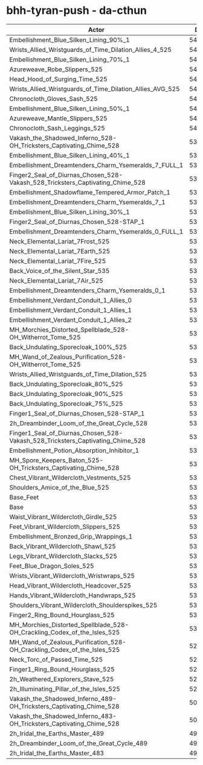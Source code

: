 # bhh-tyran-push - da-cthun
| Actor | DPS | Increase |
|---|:---:|:---:|
|Embellishment_Blue_Silken_Lining_90%_1|548694|3.12%|
|Wrists_Allied_Wristguards_of_Time_Dilation_Allies_4_525|545171|2.46%|
|Embellishment_Blue_Silken_Lining_70%_1|545024|2.43%|
|Azureweave_Robe_Slippers_525|543557|2.16%|
|Head_Hood_of_Surging_Time_525|543532|2.15%|
|Wrists_Allied_Wristguards_of_Time_Dilation_Allies_AVG_525|542805|2.01%|
|Chronocloth_Gloves_Sash_525|542187|1.90%|
|Embellishment_Blue_Silken_Lining_50%_1|541012|1.68%|
|Azureweave_Mantle_Slippers_525|540478|1.58%|
|Chronocloth_Sash_Leggings_525|540169|1.52%|
|Vakash_the_Shadowed_Inferno_528-OH_Tricksters_Captivating_Chime_528|539299|1.36%|
|Embellishment_Blue_Silken_Lining_40%_1|539228|1.34%|
|Embellishment_Dreamtenders_Charm_Ysemeralds_7_FULL_1|539063|1.31%|
|Finger2_Seal_of_Diurnas_Chosen_528-Vakash_528_Tricksters_Captivating_Chime_528|538453|1.20%|
|Embellishment_Shadowflame_Tempered_Armor_Patch_1|537578|1.03%|
|Embellishment_Dreamtenders_Charm_Ysemeralds_7_1|537505|1.02%|
|Embellishment_Blue_Silken_Lining_30%_1|537422|1.00%|
|Finger2_Seal_of_Diurnas_Chosen_528-STAP_1|537328|0.98%|
|Embellishment_Dreamtenders_Charm_Ysemeralds_0_FULL_1|537242|0.97%|
|Neck_Elemental_Lariat_7Frost_525|537006|0.92%|
|Neck_Elemental_Lariat_7Earth_525|536821|0.89%|
|Neck_Elemental_Lariat_7Fire_525|536717|0.87%|
|Back_Voice_of_the_Silent_Star_535|536469|0.82%|
|Neck_Elemental_Lariat_7Air_525|536016|0.74%|
|Embellishment_Dreamtenders_Charm_Ysemeralds_0_1|535869|0.71%|
|Embellishment_Verdant_Conduit_1_Allies_0|535482|0.64%|
|Embellishment_Verdant_Conduit_1_Allies_1|535385|0.62%|
|Embellishment_Verdant_Conduit_1_Allies_2|535303|0.60%|
|MH_Morchies_Distorted_Spellblade_528-OH_Witherrot_Tome_525|535255|0.60%|
|Back_Undulating_Sporecloak_100%_525|534646|0.48%|
|MH_Wand_of_Zealous_Purification_528-OH_Witherrot_Tome_525|534563|0.47%|
|Wrists_Allied_Wristguards_of_Time_Dilation_525|534263|0.41%|
|Back_Undulating_Sporecloak_80%_525|534123|0.38%|
|Back_Undulating_Sporecloak_90%_525|534079|0.37%|
|Back_Undulating_Sporecloak_75%_525|533935|0.35%|
|Finger1_Seal_of_Diurnas_Chosen_528-STAP_1|533914|0.34%|
|2h_Dreambinder_Loom_of_the_Great_Cycle_528|533804|0.32%|
|Finger1_Seal_of_Diurnas_Chosen_528-Vakash_528_Tricksters_Captivating_Chime_528|532633|0.10%|
|Embellishment_Potion_Absorption_Inhibitor_1|532363|0.05%|
|MH_Spore_Keepers_Baton_525-OH_Tricksters_Captivating_Chime_528|532335|0.05%|
|Chest_Vibrant_Wildercloth_Vestments_525|532259|0.03%|
|Shoulders_Amice_of_the_Blue_525|532196|0.02%|
|Base_Feet|532168|0.02%|
|Base|532088|0.00%|
|Waist_Vibrant_Wildercloth_Girdle_525|531969|-0.02%|
|Feet_Vibrant_Wildercloth_Slippers_525|531893|-0.04%|
|Embellishment_Bronzed_Grip_Wrappings_1|531850|-0.04%|
|Back_Vibrant_Wildercloth_Shawl_525|531737|-0.07%|
|Legs_Vibrant_Wildercloth_Slacks_525|531658|-0.08%|
|Feet_Blue_Dragon_Soles_525|531606|-0.09%|
|Wrists_Vibrant_Wildercloth_Wristwraps_525|531423|-0.12%|
|Head_Vibrant_Wildercloth_Headcover_525|531139|-0.18%|
|Hands_Vibrant_Wildercloth_Handwraps_525|530975|-0.21%|
|Shoulders_Vibrant_Wildercloth_Shoulderspikes_525|530910|-0.22%|
|Finger2_Ring_Bound_Hourglass_525|530774|-0.25%|
|MH_Morchies_Distorted_Spellblade_528-OH_Crackling_Codex_of_the_Isles_525|530043|-0.38%|
|MH_Wand_of_Zealous_Purification_528-OH_Crackling_Codex_of_the_Isles_525|529384|-0.51%|
|Neck_Torc_of_Passed_Time_525|529029|-0.57%|
|Finger1_Ring_Bound_Hourglass_525|528996|-0.58%|
|2h_Weathered_Explorers_Stave_525|527953|-0.78%|
|2h_Illuminating_Pillar_of_the_Isles_525|527527|-0.86%|
|Vakash_the_Shadowed_Inferno_489-OH_Tricksters_Captivating_Chime_528|509757|-4.20%|
|Vakash_the_Shadowed_Inferno_483-OH_Tricksters_Captivating_Chime_528|506215|-4.86%|
|2h_Iridal_the_Earths_Master_489|495276|-6.92%|
|2h_Dreambinder_Loom_of_the_Great_Cycle_489|492417|-7.46%|
|2h_Iridal_the_Earths_Master_483|490073|-7.90%|
